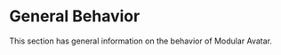 ﻿---
sidebar_position: 6
---

# General Behavior

This section has general information on the behavior of Modular Avatar.